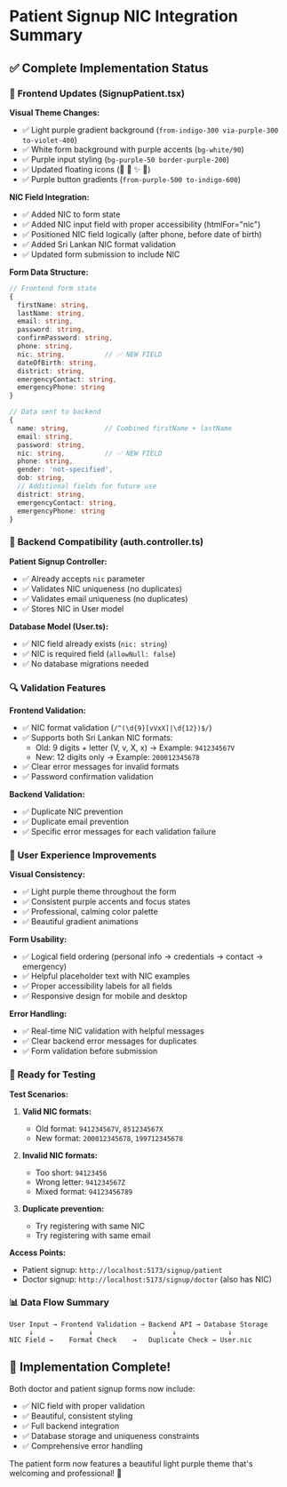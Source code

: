 # Patient Signup NIC Integration Summary

## ✅ Complete Implementation Status

### 🎨 **Frontend Updates (SignupPatient.tsx)**

**Visual Theme Changes:**
- ✅ Light purple gradient background (`from-indigo-300 via-purple-300 to-violet-400`)
- ✅ White form background with purple accents (`bg-white/90`)
- ✅ Purple input styling (`bg-purple-50 border-purple-200`)
- ✅ Updated floating icons (💜 🌸 ✨ 🦋)
- ✅ Purple button gradients (`from-purple-500 to-indigo-600`)

**NIC Field Integration:**
- ✅ Added NIC to form state
- ✅ Added NIC input field with proper accessibility (htmlFor="nic")
- ✅ Positioned NIC field logically (after phone, before date of birth)
- ✅ Added Sri Lankan NIC format validation
- ✅ Updated form submission to include NIC

**Form Data Structure:**
```typescript
// Frontend form state
{
  firstName: string,
  lastName: string,
  email: string,
  password: string,
  confirmPassword: string,
  phone: string,
  nic: string,          // ✅ NEW FIELD
  dateOfBirth: string,
  district: string,
  emergencyContact: string,
  emergencyPhone: string
}

// Data sent to backend
{
  name: string,         // Combined firstName + lastName
  email: string,
  password: string,
  nic: string,          // ✅ NEW FIELD
  phone: string,
  gender: 'not-specified',
  dob: string,
  // Additional fields for future use
  district: string,
  emergencyContact: string,
  emergencyPhone: string
}
```

### 🔧 **Backend Compatibility (auth.controller.ts)**

**Patient Signup Controller:**
- ✅ Already accepts `nic` parameter
- ✅ Validates NIC uniqueness (no duplicates)
- ✅ Validates email uniqueness (no duplicates)
- ✅ Stores NIC in User model

**Database Model (User.ts):**
- ✅ NIC field already exists (`nic: string`)
- ✅ NIC is required field (`allowNull: false`)
- ✅ No database migrations needed

### 🔍 **Validation Features**

**Frontend Validation:**
- ✅ NIC format validation (`/^(\d{9}[vVxX]|\d{12})$/`)
- ✅ Supports both Sri Lankan NIC formats:
  - Old: 9 digits + letter (V, v, X, x) → Example: `941234567V`
  - New: 12 digits only → Example: `200012345678`
- ✅ Clear error messages for invalid formats
- ✅ Password confirmation validation

**Backend Validation:**
- ✅ Duplicate NIC prevention
- ✅ Duplicate email prevention
- ✅ Specific error messages for each validation failure

### 🎯 **User Experience Improvements**

**Visual Consistency:**
- ✅ Light purple theme throughout the form
- ✅ Consistent purple accents and focus states
- ✅ Professional, calming color palette
- ✅ Beautiful gradient animations

**Form Usability:**
- ✅ Logical field ordering (personal info → credentials → contact → emergency)
- ✅ Helpful placeholder text with NIC examples
- ✅ Proper accessibility labels for all fields
- ✅ Responsive design for mobile and desktop

**Error Handling:**
- ✅ Real-time NIC validation with helpful messages
- ✅ Clear backend error messages for duplicates
- ✅ Form validation before submission

### 🚀 **Ready for Testing**

**Test Scenarios:**
1. **Valid NIC formats:**
   - Old format: `941234567V`, `851234567X`
   - New format: `200012345678`, `199712345678`

2. **Invalid NIC formats:**
   - Too short: `94123456`
   - Wrong letter: `941234567Z`
   - Mixed format: `94123456789`

3. **Duplicate prevention:**
   - Try registering with same NIC
   - Try registering with same email

**Access Points:**
- Patient signup: `http://localhost:5173/signup/patient`
- Doctor signup: `http://localhost:5173/signup/doctor` (also has NIC)

### 📊 **Data Flow Summary**

```
User Input → Frontend Validation → Backend API → Database Storage
     ↓              ↓                    ↓             ↓
NIC Field →    Format Check    →   Duplicate Check → User.nic
```

## 🎉 **Implementation Complete!**

Both doctor and patient signup forms now include:
- ✅ NIC field with proper validation
- ✅ Beautiful, consistent styling
- ✅ Full backend integration
- ✅ Database storage and uniqueness constraints
- ✅ Comprehensive error handling

The patient form now features a beautiful light purple theme that's welcoming and professional! 💜
